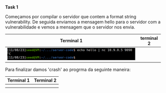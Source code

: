 **Task 1**

Começamos por compilar o servidor que contem a format string vulnerability. De seguida enviamos a mensagem hello para o servidor com a vulnerabilidade e vemos a mensagem que o servidor nos envia.

| Terminal 1  | terminal 2 |
| ------ | ------ |
|    ![Alt text](task1lab7.png)    |


Para finalizar damos 'crash' ao progrma da seguinte maneira:


| Terminal 1  | Terminal 2 |
| ------ | ------ |
|        |        |
|        |        |
